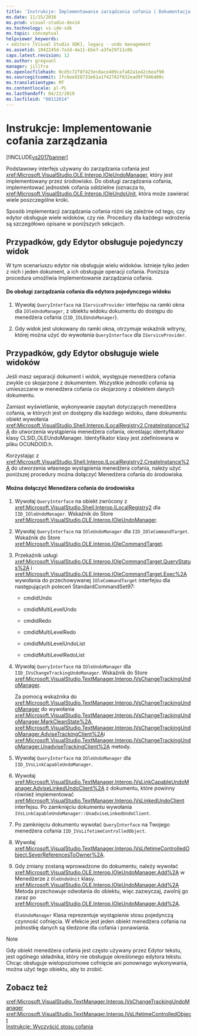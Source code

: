 ```yaml
---
title: 'Instrukcje: Implementowanie zarządzania cofania | Dokumentacja firmy Microsoft'
ms.date: 11/15/2016
ms.prod: visual-studio-dev14
ms.technology: vs-ide-sdk
ms.topic: conceptual
helpviewer_keywords:
- editors [Visual Studio SDK], legacy - undo management
ms.assetid: 1942245d-7a1d-4a11-b5e7-a3fe29f11c0b
caps.latest.revision: 12
ms.author: gregvanl
manager: jillfra
ms.openlocfilehash: 0cd5c72f8f423ec8ace409cafa82a1e42c6eaf90
ms.sourcegitcommit: 1fc6ee928733e61a1f42782f832ead9f7946d00c
ms.translationtype: MT
ms.contentlocale: pl-PL
ms.lasthandoff: 04/22/2019
ms.locfileid: "60112614"
---
```

# <a name="how-to-implement-undo-management"></a>Instrukcje: Implementowanie cofania zarządzania
[!INCLUDE[vs2017banner](../includes/vs2017banner.md)]

Podstawowy interfejs używany do zarządzania cofania jest <xref:Microsoft.VisualStudio.OLE.Interop.IOleUndoManager>, który jest implementowany przez środowisko. Do obsługi zarządzania cofania, implementować jednostek cofania oddzielne (oznacza to, <xref:Microsoft.VisualStudio.OLE.Interop.IOleUndoUnit>, która może zawierać wiele poszczególne kroki.  
  
 Sposób implementacji zarządzania cofania różni się zależnie od tego, czy edytor obsługuje wiele widoków, czy nie. Procedury dla każdego wdrożenia są szczegółowo opisane w poniższych sekcjach.  
  
## <a name="cases-where-an-editor-supports-a-single-view"></a>Przypadków, gdy Edytor obsługuje pojedynczy widok  
 W tym scenariuszu edytor nie obsługuje wielu widoków. Istnieje tylko jeden z nich i jeden dokument, a ich obsługuje operacji cofania. Poniższa procedura umożliwia Implementowanie zarządzania cofania.  
  
#### <a name="to-support-undo-management-for-a-single-view-editor"></a>Do obsługi zarządzania cofania dla edytora pojedynczego widoku  
  
1. Wywołaj `QueryInterface` na `IServiceProvider` interfejsu na ramki okna dla `IOleUndoManager`, z obiektu widoku dokumentu do dostępu do menedżera cofania (`IID_IOLEUndoManager`).  
  
2. Gdy widok jest ulokowany do ramki okna, otrzymuje wskaźnik witryny, której można użyć do wywołania `QueryInterface` dla `IServiceProvider`.  
  
## <a name="cases-where-an-editor-supports-multiple-views"></a>Przypadków, gdy Edytor obsługuje wiele widoków  
 Jeśli masz separacji dokument i widok, występuje menedżera cofania zwykle co skojarzone z dokumentem. Wszystkie jednostki cofania są umieszczane w menedżera cofania co skojarzony z obiektem danych dokumentu.  
  
 Zamiast wyświetlanie, wykonywanie zapytań dotyczących menedżera cofania, w których jest on dostępny dla każdego widoku, dane dokumentu obiekt wywołania <xref:Microsoft.VisualStudio.Shell.Interop.ILocalRegistry2.CreateInstance%2A> do utworzenia wystąpienia menedżera cofania, określając identyfikator klasy CLSID_OLEUndoManager. Identyfikator klasy jest zdefiniowana w pliku OCUNDOID.h.  
  
 Korzystając z <xref:Microsoft.VisualStudio.Shell.Interop.ILocalRegistry2.CreateInstance%2A> do utworzenia własnego wystąpienia menedżera cofania, należy użyć poniższej procedury można dołączyć Menedżera cofania do środowiska.  
  
#### <a name="to-hook-your-undo-manager-into-the-environment"></a>Można dołączyć Menedżera cofania do środowiska  
  
1. Wywołaj `QueryInterface` na obiekt zwrócony z <xref:Microsoft.VisualStudio.Shell.Interop.ILocalRegistry2> dla `IID_IOleUndoManager`. Wskaźnik do Store <xref:Microsoft.VisualStudio.OLE.Interop.IOleUndoManager>.  
  
2. Wywołaj `QueryInterface` na `IOleUndoManager` dla `IID_IOleCommandTarget`. Wskaźnik do Store <xref:Microsoft.VisualStudio.OLE.Interop.IOleCommandTarget>.  
  
3. Przekaźnik usługi <xref:Microsoft.VisualStudio.OLE.Interop.IOleCommandTarget.QueryStatus%2A> i <xref:Microsoft.VisualStudio.OLE.Interop.IOleCommandTarget.Exec%2A> wywołania do przechowywanej `IOleCommandTarget` interfejsu dla następujących poleceń StandardCommandSet97:  
  
   - cmdidUndo  
  
   - cmdidMultiLevelUndo  
  
   - cmdidRedo  
  
   - cmdidMultiLevelRedo  
  
   - cmdidMultiLevelUndoList  
  
   - cmdidMultiLevelRedoList  
  
4. Wywołaj `QueryInterface` na `IOleUndoManager` dla `IID_IVsChangeTrackingUndoManager`. Wskaźnik do Store <xref:Microsoft.VisualStudio.TextManager.Interop.IVsChangeTrackingUndoManager>.  
  
    Za pomocą wskaźnika do <xref:Microsoft.VisualStudio.TextManager.Interop.IVsChangeTrackingUndoManager> do wywołania <xref:Microsoft.VisualStudio.TextManager.Interop.IVsChangeTrackingUndoManager.MarkCleanState%2A>, <xref:Microsoft.VisualStudio.TextManager.Interop.IVsChangeTrackingUndoManager.AdviseTrackingClient%2A>i <xref:Microsoft.VisualStudio.TextManager.Interop.IVsChangeTrackingUndoManager.UnadviseTrackingClient%2A> metody.  
  
5. Wywołaj `QueryInterface` na `IOleUndoManager` dla `IID_IVsLinkCapableUndoManager`.  
  
6. Wywołaj <xref:Microsoft.VisualStudio.TextManager.Interop.IVsLinkCapableUndoManager.AdviseLinkedUndoClient%2A> z dokumentu, które powinny również implementować <xref:Microsoft.VisualStudio.TextManager.Interop.IVsLinkedUndoClient> interfejsu. Po zamknięciu dokumentu wywołania `IVsLinkCapableUndoManager::UnadviseLinkedUndoClient`.  
  
7. Po zamknięciu dokumentu wywołać `QueryInterface` na Twojego menedżera cofania `IID_IVsLifetimeControlledObject`.  
  
8. Wywołaj <xref:Microsoft.VisualStudio.TextManager.Interop.IVsLifetimeControlledObject.SeverReferencesToOwner%2A>.  
  
9. Gdy zmiany zostaną wprowadzone do dokumentu, należy wywołać <xref:Microsoft.VisualStudio.OLE.Interop.IOleUndoManager.Add%2A> w Menedżerze z `OleUndoUnit` klasy. <xref:Microsoft.VisualStudio.OLE.Interop.IOleUndoManager.Add%2A> Metoda przechowuje odwołania do obiektu, więc zazwyczaj, zwolnij go zaraz po <xref:Microsoft.VisualStudio.OLE.Interop.IOleUndoManager.Add%2A>.  
  
   `OleUndoManager` Klasa reprezentuje wystąpienie stosu pojedynczą czynność cofnięcia. W efekcie jest jeden obiekt menedżera cofania na jednostkę danych są śledzone dla cofania i ponawiania.  
  
> [!NOTE]
>  Gdy obiekt menedżera cofania jest często używany przez Edytor tekstu, jest ogólnego składnika, który nie obsługuje określonego edytora tekstu. Chcąc obsługuje wielopoziomowe cofnięcie ani ponownego wykonywania, można użyć tego obiektu, aby to zrobić.  
  
## <a name="see-also"></a>Zobacz też  
 <xref:Microsoft.VisualStudio.TextManager.Interop.IVsChangeTrackingUndoManager>   
 <xref:Microsoft.VisualStudio.TextManager.Interop.IVsLifetimeControlledObject>   
 [Instrukcje: Wyczyścić stosu cofania](../extensibility/how-to-clear-the-undo-stack.md)
